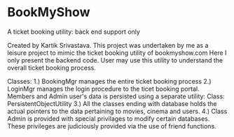 # BookMyShow
A ticket booking utility: back end support only

Created by Kartik Srivastava. This project was undertaken by me as a leisure project to mimic
the ticket booking utility of bookmyshow.com
Here I only present the backend code. User may use this utility to
understand the overall ticket booking process.

Classes: 
1.) BookingMgr manages the entire ticket booking process
2.) LoginMgr manages the login procedure to the ticet booking portal. 
Members and Admin user's data is persisted using a separate utility:
Class: PersistentObjectUtility
3.) All the classes ending with database holds the actual pointers to the data pertaining to movies, cinema and users.
4.) Class Admin is provided with special privilages to modify certain databases. 
These privileges are judiciously provided via the use of friend functions.
